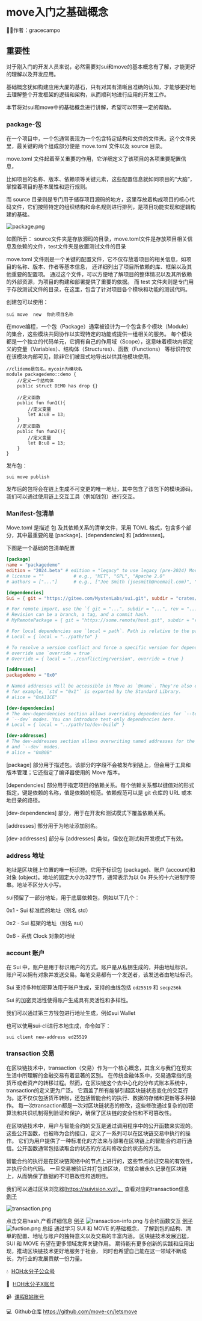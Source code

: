 # move入门之基础概念
🧑‍💻作者：gracecampo
## 重要性
对于刚入门的开发人员来说，必然需要对sui和move的基本概念有了解，才能更好的理解以及开发应用。

基础概念犹如构建应用大厦的基石，只有对其有清晰且准确的认知，才能够更好地去理解整个开发框架的逻辑和架构，从而顺利地进行应用的开发工作。

本节将对sui和move中的基础概念进行讲解，希望可以带来一定的帮助。

### package-包
在一个项目中，一个包通常表现为一个包含特定结构和文件的文件夹。这个文件夹里，最关键的两个组成部分便是 move.toml 文件以及 source 目录。

move.toml 文件起着至关重要的作用，它详细定义了该项目的各项重要配置信息，

比如项目的名称、版本、依赖项等关键元素，这些配置信息就如同项目的“大脑”，掌控着项目的基本属性和运行规则。

而 source 目录则是专门用于储存项目源码的地方，这里存放着构成项目的核心代码文件，它们按照特定的组织结构和命名规则进行排列，是项目功能实现和逻辑构建的基础。

![package.png](https://img.learnblockchain.cn/attachments/2024/11/28IZjjKq67388dc324e8c.png)

如图所示： source文件夹是存放源码的目录，move.toml文件是存放项目相关信息及依赖的文件，test文件夹是放置测试文件的目录

move.toml 文件则是一个关键的配置文件，它不仅存放着项目的相关信息，如项目的名称、版本、作者等基本信息，
还详细列出了项目所依赖的库、框架以及其他重要的配置项。
通过这个文件，可以方便地了解项目的整体情况以及其所依赖的外部资源，为项目的构建和部署提供了重要的依据。
而 test 文件夹则是专门用于存放测试文件的目录，在这里，包含了针对项目各个模块和功能的测试代码。

创建包可以使用：
```shell
sui move  new  你的项目名称
```
在move编程，一个包（Package）通常被设计为一个包含多个模块（Module）的集合，这些模块共同协作以实现特定的功能或提供一组相关的服务。
每个模块都是一个独立的代码单元，它拥有自己的作用域（Scope），这意味着模块内部定义的变量（Variables）、结构体（Structures）、函数（Functions）
等标识符仅在该模块内部可见，除非它们被显式地导出以供其他模块使用。
```sui move
//clidemo是包名，mycoin为模块名
module packagedemo::demo {
    //定义一个结构体
    public struct DEMO has drop {}

    //定义函数
    public fun fun1(){
        //定义变量
        let A:u8 = 13;
    }
    //定义函数
    public fun fun2(){
        //定义变量
        let B:u8 = 13;
    }
}
```
发布包：
```shell
sui move publish
```
发布后的包将会在链上生成不可变更的唯一地址，其中包含了该包下的模块源码，我们可以通过使用链上交互工具（例如钱包）进行交互。

### Manifest-包清单
Move.toml 是描述 包 及其依赖关系的清单文件，采用 TOML 格式，包含多个部分，其中最重要的是 [package]、[dependencies] 和 [addresses]。

下图是一个基础的包清单配置
```toml
[package]
name = "packagedemo"
edition = "2024.beta" # edition = "legacy" to use legacy (pre-2024) Move
# license = ""           # e.g., "MIT", "GPL", "Apache 2.0"
# authors = ["..."]      # e.g., ["Joe Smith (joesmith@noemail.com)", "John Snow (johnsnow@noemail.com)"]

[dependencies]
Sui = { git = "https://gitee.com/MystenLabs/sui.git", subdir = "crates/sui-framework/packages/sui-framework", rev = "framework/testnet" }

# For remote import, use the `{ git = "...", subdir = "...", rev = "..." }`.
# Revision can be a branch, a tag, and a commit hash.
# MyRemotePackage = { git = "https://some.remote/host.git", subdir = "remote/path", rev = "main" }

# For local dependencies use `local = path`. Path is relative to the package root
# Local = { local = "../path/to" }

# To resolve a version conflict and force a specific version for dependency
# override use `override = true`
# Override = { local = "../conflicting/version", override = true }

[addresses]
packagedemo = "0x0"

# Named addresses will be accessible in Move as `@name`. They're also exported:
# for example, `std = "0x1"` is exported by the Standard Library.
# alice = "0xA11CE"

[dev-dependencies]
# The dev-dependencies section allows overriding dependencies for `--test` and
# `--dev` modes. You can introduce test-only dependencies here.
# Local = { local = "../path/to/dev-build" }

[dev-addresses]
# The dev-addresses section allows overwriting named addresses for the `--test`
# and `--dev` modes.
# alice = "0xB0B"
```
[package] 部分用于描述包。该部分的字段不会被发布到链上，但会用于工具和版本管理；它还指定了编译器使用的 Move 版本。

[dependencies] 部分用于指定项目的依赖关系。每个依赖关系都以键值对的形式指定，键是依赖的名称，值是依赖的规范。依赖规范可以是 git 仓库的 URL 或本地目录的路径。

[dev-dependencies] 部分，用于在开发和测试模式下覆盖依赖关系。

[addresses] 部分用于为地址添加别名。

[dev-addresses] 部分与 [addresses] 类似，但仅在测试和开发模式下有效。


### address 地址
地址是区块链上位置的唯一标识符。它用于标识包 (package)、账户 (account)和对象 (object)。地址的固定大小为32字节，通常表示为以 0x 开头的十六进制字符串。地址不区分大小写。

sui预留了一部分地址，用于底层依赖包，例如以下几个：

0x1 - Sui 标准库的地址（别名 std）

0x2 - Sui 框架的地址（别名 sui）

0x6 - 系统 Clock 对象的地址

### account 账户
在 Sui 中，账户是用于标识用户的方式。账户是从私钥生成的，并由地址标识。账户可以拥有对象并发送交易。每笔交易都有一个发送者，该发送者由地址标识。

Sui 支持多种加密算法用于账户生成，支持的曲线包括 `ed25519` 和 `secp256k`

Sui 的加密灵活性使得账户生成具有灵活性和多样性。

我们可以通过第三方钱包进行地址生成，例如sui Wallet

也可以使用sui-cli进行本地生成，命令如下：

```shell
sui client new-address ed25519
```

### transaction 交易
在区块链技术中，transaction（交易）作为一个核心概念，其含义与我们在现实生活中所理解的金融交易有着显著的区别。
在传统金融体系中，交易通常指的是货币或者资产的转移过程。然而，在区块链这个去中心化的分布式账本系统中，transaction的定义更为广泛。
它涵盖了所有能够引起区块链状态变化的交互行为。这不仅仅包括货币转账，还包括智能合约的执行、数据的存储和更新等多种操作。
每一次transaction都是一次对区块链状态的修改，这些修改通过复杂的加密算法和共识机制得到验证和保护，确保了区块链的安全性和不可篡改性。

在区块链技术中，用户与智能合约的交互是通过调用程序中的公开函数来实现的。这些公开函数，也被称为合约接口，定义了一系列可以在区块链交易中执行的操作。
它们为用户提供了一种标准化的方法来与部署在区块链上的智能合约进行通信。公开函数通常包括读取合约状态的方法和修改合约状态的方法。

智能合约的执行是在区块链网络中的节点上进行的，这些节点验证交易的有效性，并执行合约代码。
一旦交易被验证并打包进区块，它就会被永久记录在区块链上，从而确保了数据的不可篡改性和透明性。

我们可以通过区块浏览器[https://suivision.xyz]，
查看对应的transaction信息
[例子](https://testnet.suivision.xyz/account/0x5a684e30c7760309906a4ed7b25e2d0c4bbeff74a3995a8ccbfe49be084d16d0?tab=Transaction+Blocks)

![transaction.png](https://img.learnblockchain.cn/attachments/2024/11/SNgeEXA96744776f383ff.png)

点击交易hash,产看详细信息
[例子](https://testnet.suivision.xyz/txblock/6135DNCa5yZePiAfMivEjvP468JL2p8zwwZJvU3u8jBh)
![transaction-info.png](https://img.learnblockchain.cn/attachments/2024/11/JzBK5VNi6744777b81fd1.png)
与合约函数交互
[例子](https://testnet.suivision.xyz/package/0xdc403174526c98571365c8787b280e17519d5429a670554b600b00164762210d?tab=Code)
![fuction.png](https://img.learnblockchain.cn/attachments/2024/11/AQAfUYmf6744778c392a3.png)
总结
通过学习 SUI 和 MOVE 的基础概念， 了解到包的结构、清单的配置、地址与账户的独特意义以及交易的丰富内涵。
区块链技术发展迅猛，SUI 和 MOVE 有望在更多领域发挥关键作用。
期待能有更多创新的实践和应用出现，推动区块链技术更好地服务于社会， 同时也希望自己能在这一领域不断成长，为行业的发展贡献一份力量。

💧  [HOH水分子公众号](https://mp.weixin.qq.com/s/d0brr-ao6cZ5t8Z5OO1Mog)

🌊  [HOH水分子X账号](https://x.com/0xHOH)

📹  [课程B站账号](https://space.bilibili.com/3493269495352098)

💻  Github仓库 https://github.com/move-cn/letsmove